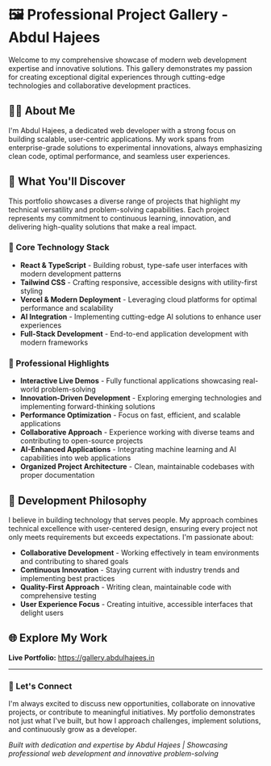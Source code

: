 # 🖼️ Professional Project Gallery - Abdul Hajees

Welcome to my comprehensive showcase of modern web development expertise and innovative solutions. This gallery demonstrates my passion for creating exceptional digital experiences through cutting-edge technologies and collaborative development practices.

## 👨‍💻 About Me

I'm Abdul Hajees, a dedicated web developer with a strong focus on building scalable, user-centric applications. My work spans from enterprise-grade solutions to experimental innovations, always emphasizing clean code, optimal performance, and seamless user experiences.

## 🚀 What You'll Discover

This portfolio showcases a diverse range of projects that highlight my technical versatility and problem-solving capabilities. Each project represents my commitment to continuous learning, innovation, and delivering high-quality solutions that make a real impact.

### 🔧 Core Technology Stack

- **React & TypeScript** - Building robust, type-safe user interfaces with modern development patterns
- **Tailwind CSS** - Crafting responsive, accessible designs with utility-first styling
- **Vercel & Modern Deployment** - Leveraging cloud platforms for optimal performance and scalability  
- **AI Integration** - Implementing cutting-edge AI solutions to enhance user experiences
- **Full-Stack Development** - End-to-end application development with modern frameworks

### 🎯 Professional Highlights

- **Interactive Live Demos** - Fully functional applications showcasing real-world problem-solving
- **Innovation-Driven Development** - Exploring emerging technologies and implementing forward-thinking solutions
- **Performance Optimization** - Focus on fast, efficient, and scalable applications
- **Collaborative Approach** - Experience working with diverse teams and contributing to open-source projects
- **AI-Enhanced Applications** - Integrating machine learning and AI capabilities into web applications
- **Organized Project Architecture** - Clean, maintainable codebases with proper documentation

## 🌟 Development Philosophy

I believe in building technology that serves people. My approach combines technical excellence with user-centered design, ensuring every project not only meets requirements but exceeds expectations. I'm passionate about:

- **Collaborative Development** - Working effectively in team environments and contributing to shared goals
- **Continuous Innovation** - Staying current with industry trends and implementing best practices
- **Quality-First Approach** - Writing clean, maintainable code with comprehensive testing
- **User Experience Focus** - Creating intuitive, accessible interfaces that delight users

## 🌐 Explore My Work

**Live Portfolio:** https://gallery.abdulhajees.in

---

### 🤝 Let's Connect

I'm always excited to discuss new opportunities, collaborate on innovative projects, or contribute to meaningful initiatives. My portfolio demonstrates not just what I've built, but how I approach challenges, implement solutions, and continuously grow as a developer.

*Built with dedication and expertise by Abdul Hajees | Showcasing professional web development and innovative problem-solving*
